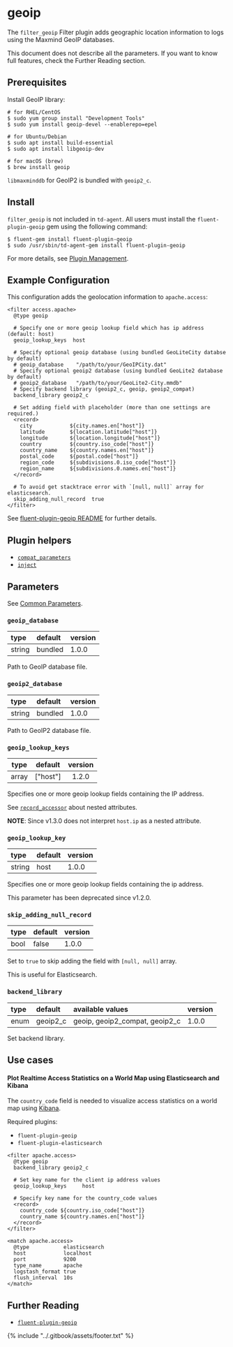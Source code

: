 # geoip

The `filter_geoip` Filter plugin adds geographic location information to logs using the Maxmind GeoIP databases.

This document does not describe all the parameters. If you want to know full features, check the Further Reading section.

## Prerequisites

Install GeoIP library:

```text
# for RHEL/CentOS
$ sudo yum group install "Development Tools"
$ sudo yum install geoip-devel --enablerepo=epel

# for Ubuntu/Debian
$ sudo apt install build-essential
$ sudo apt install libgeoip-dev

# for macOS (brew)
$ brew install geoip
```

`libmaxminddb` for GeoIP2 is bundled with `geoip2_c`.

## Install

`filter_geoip` is not included in `td-agent`. All users must install the `fluent-plugin-geoip` gem using the following command:

```text
$ fluent-gem install fluent-plugin-geoip
$ sudo /usr/sbin/td-agent-gem install fluent-plugin-geoip
```

For more details, see [Plugin Management](../deployment/plugin-management.md).

## Example Configuration

This configuration adds the geolocation information to `apache.access`:

```text
<filter access.apache>
  @type geoip

  # Specify one or more geoip lookup field which has ip address (default: host)
  geoip_lookup_keys  host

  # Specify optional geoip database (using bundled GeoLiteCity databse by default)
  # geoip_database    "/path/to/your/GeoIPCity.dat"
  # Specify optional geoip2 database (using bundled GeoLite2 database by default)
  # geoip2_database   "/path/to/your/GeoLite2-City.mmdb"
  # Specify backend library (geoip2_c, geoip, geoip2_compat)
  backend_library geoip2_c

  # Set adding field with placeholder (more than one settings are required.)
  <record>
    city            ${city.names.en["host"]}
    latitude        ${location.latitude["host"]}
    longitude       ${location.longitude["host"]}
    country         ${country.iso_code["host"]}
    country_name    ${country.names.en["host"]}
    postal_code     ${postal.code["host"]}
    region_code     ${subdivisions.0.iso_code["host"]}
    region_name     ${subdivisions.0.names.en["host"]}
  </record>

  # To avoid get stacktrace error with `[null, null]` array for elasticsearch.
  skip_adding_null_record  true
</filter>
```

See [fluent-plugin-geoip README](https://github.com/y-ken/fluent-plugin-geoip#readme) for further details.

## Plugin helpers

* [`compat_parameters`](../plugin-helper-overview/api-plugin-helper-compat_parameters.md)
* [`inject`](../plugin-helper-overview/api-plugin-helper-inject.md)

## Parameters

See [Common Parameters](../configuration/plugin-common-parameters.md).

### `geoip_database`

| type | default | version |
| :--- | :--- | :--- |
| string | bundled | 1.0.0 |

Path to GeoIP database file.

### `geoip2_database`

| type | default | version |
| :--- | :--- | :--- |
| string | bundled | 1.0.0 |

Path to GeoIP2 database file.

### `geoip_lookup_keys`

| type | default | version |
| :---: | :---: | :---: |
| array | \["host"\] | 1.2.0 |

Specifies one or more geoip lookup fields containing the IP address.

See [`record_accessor`](../plugin-helper-overview/api-plugin-helper-record_accessor.md) about nested attributes.

**NOTE**: Since v1.3.0 does not interpret `host.ip` as a nested attribute.

### `geoip_lookup_key`

| type | default | version |
| :--- | :--- | :--- |
| string | host | 1.0.0 |

Specifies one or more geoip lookup fields containing the ip address.

This parameter has been deprecated since v1.2.0.

### `skip_adding_null_record`

| type | default | version |
| :--- | :--- | :--- |
| bool | false | 1.0.0 |

Set to `true` to skip adding the field with `[null, null]` array.

This is useful for Elasticsearch.

### `backend_library`

| type | default | available values | version |
| :--- | :--- | :--- | :--- |
| enum | geoip2\_c | geoip, geoip2\_compat, geoip2\_c | 1.0.0 |

Set backend library.

## Use cases

#### Plot Realtime Access Statistics on a World Map using Elasticsearch and Kibana

The `country_code` field is needed to visualize access statistics on a world map using [Kibana](http://www.elasticsearch.org/overview/kibana/).

Required plugins:

* `fluent-plugin-geoip`
* `fluent-plugin-elasticsearch`

```text
<filter apache.access>
  @type geoip
  backend_library geoip2_c

  # Set key name for the client ip address values
  geoip_lookup_keys     host

  # Specify key name for the country_code values
  <record>
    country_code ${country.iso_code["host"]}
    country_name ${country.names.en["host"]}
  </record>
</filter>

<match apache.access>
  @type           elasticsearch
  host            localhost
  port            9200
  type_name       apache
  logstash_format true
  flush_interval  10s
</match>
```

## Further Reading

* [`fluent-plugin-geoip`](https://github.com/y-ken/fluent-plugin-geoip)

{% include "../.gitbook/assets/footer.txt" %}
